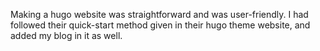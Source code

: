 Making a hugo website was straightforward and was user-friendly. I had followed their quick-start method given in their hugo theme website, and added my blog in it as well. 
